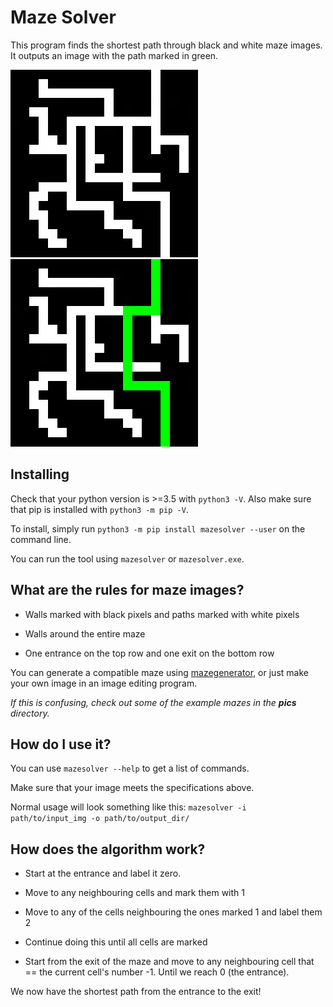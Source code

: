 # Maze Solver
This program finds the shortest path through black and white maze images. It outputs an image with the path marked in green.   
   
   
<img src="https://raw.githubusercontent.com/exciteabletom/mazesolver/master/pics/upscaled_maze.jpg"/>
<img src="https://raw.githubusercontent.com/exciteabletom/mazesolver/master/pics/upscaled_maze_out.jpg"/>

## Installing

Check that your python version is >=3.5 with `python3 -V`.
Also make sure that pip is installed with `python3 -m pip -V`.

To install, simply run `python3 -m pip install mazesolver --user` on the command line.

You can run the tool using `mazesolver` or `mazesolver.exe`.

## What are the rules for maze images?

- Walls marked with black pixels and paths marked with white pixels

- Walls around the entire maze

- One entrance on the top row and one exit on the bottom row

You can generate a compatible maze using <a href="//github.com/exciteabletom/mazegenerator">mazegenerator</a>, or just make your own image in an image editing program.

*If this is confusing, check out some of the example mazes in the **pics** directory.*



## How do I use it?

You can use `mazesolver --help` to get a list of commands.

Make sure that your image meets the specifications above.

Normal usage will look something like this: `mazesolver -i path/to/input_img -o path/to/output_dir/`



## How does the algorithm work?

- Start at the entrance and label it zero.

- Move to any neighbouring cells and mark them with 1

- Move to any of the cells neighbouring the ones marked 1 and label them 2

- Continue doing this until all cells are marked

- Start from the exit of the maze and move to any neighbouring cell that == the current cell's number -1. Until we reach 0 (the entrance).

We now have the shortest path from the entrance to the exit!
